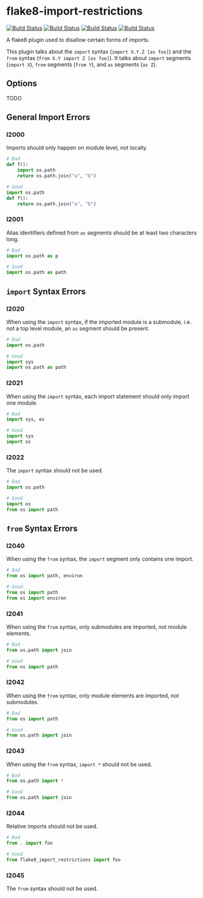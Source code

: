 # flake8-import-restrictions
[![Build Status](https://github.com/atollk/flake8-import-restrictions/workflows/tox/badge.svg)](https://github.com/atollk/flake8-import-restrictions/actions)
[![Build Status](https://github.com/atollk/flake8-import-restrictions/workflows/pylint/badge.svg)](https://github.com/atollk/flake8-import-restrictions/actions)
[![Build Status](https://github.com/atollk/flake8-import-restrictions/workflows/black/badge.svg)](https://github.com/atollk/flake8-import-restrictions/actions)
[![Build Status](https://github.com/atollk/flake8-import-restrictions/workflows/flake8/badge.svg)](https://github.com/atollk/flake8-import-restrictions/actions)

A flake8 plugin used to disallow certain forms of imports.

This plugin talks about the `import` syntax (`import X.Y.Z [as foo]`)
and the `from` syntax (`from X.Y import Z [as foo]`). It talks about
`import` segments (`import X`), `from` segments (`from Y`), and `as`
segments (`as Z`).

## Options
TODO

## General Import Errors

### I2000
Imports should only happen on module level, not locally.

```python
# Bad
def f():
    import os.path
    return os.path.join("a", "b")

# Good
import os.path
def f():
    return os.path.join("a", "b")
```

### I2001
Alias identifiers defined from `as` segments should be at
least two characters long.

```python
# Bad
import os.path as p

# Good
import os.path as path
```


## `import` Syntax Errors

### I2020
When using the `import` syntax, if the imported module is a submodule,
i.e. not a top level module, an `as` segment should be present.

```python
# Bad
import os.path

# Good
import sys
import os.path as path
```

### I2021
When using the `import` syntax, each import statement should
only import one module.

```python
# Bad
import sys, os

# Good
import sys
import os
```

### I2022
The `import` syntax should not be used.

```python
# Bad
import os.path

# Good
import os
from os import path
```


## `from` Syntax Errors

### I2040
When using the `from` syntax, the `import` segment only contains one
import.

```python
# Bad
from os import path, environ

# Good
from os import path
from os import environ
```

### I2041
When using the `from` syntax, only submodules are imported, not
module elements.

```python
# Bad
from os.path import join

# Good
from os import path
```

### I2042
When using the `from` syntax, only module elements are imported,
not submodules.

```python
# Bad
from os import path

# Good
from os.path import join
```

### I2043
When using the `from` syntax, `import *` should not be used.

```python
# Bad
from os.path import *

# Good
from os.path import join
```

### I2044
Relative imports should not be used.

```python
# Bad
from . import foo

# Good
from flake8_import_restrictions import foo
```

### I2045
The `from` syntax should not be used.
